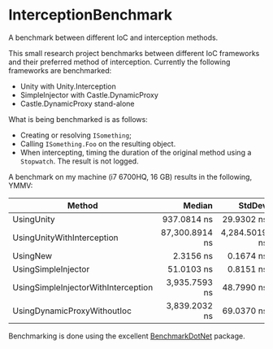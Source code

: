 # InterceptionBenchmark
A benchmark between different IoC and interception methods.

This small research project benchmarks between different IoC frameworks and their preferred method of interception. Currently the following frameworks are benchmarked:
* Unity with Unity.Interception
* SimpleInjector with Castle.DynamicProxy
* Castle.DynamicProxy stand-alone

What is being benchmarked is as follows:
* Creating or resolving `ISomething`;
* Calling `ISomething.Foo` on the resulting object.
* When intercepting, timing the duration of the original method using a `Stopwatch`. The result is not logged.

A benchmark on my machine (i7 6700HQ, 16 GB) results in the following, YMMV:

|                              Method |         Median |        StdDev |    Scaled | Place |
|------------------------------------ |---------------: |--------------: |----------: |------: |
|                          UsingUnity |    937.0814 ns |    29.9302 ns |    404.69 |     3 |
|          UsingUnityWithInterception | 87,300.8914 ns | 4,284.5019 ns | 37,701.92 |     5 |
|                            UsingNew |      2.3156 ns |     0.1674 ns |      1.00 |     1 |
|                 UsingSimpleInjector |     51.0103 ns |     0.8151 ns |     22.03 |     2 |
| UsingSimpleInjectorWithInterception |  3,935.7593 ns |    48.7990 ns |  1,699.70 |     4 |
|         UsingDynamicProxyWithoutIoc |  3,839.2032 ns |    69.0370 ns |  1,658.01 |     4 |

Benchmarking is done using the excellent [BenchmarkDotNet](https://github.com/PerfDotNet/BenchmarkDotNet) package.

